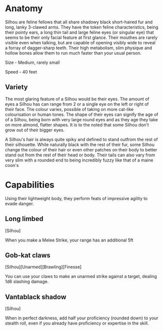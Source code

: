 # Anatomy
Silhou are feline fellows that all share shadowy black short-haired fur and long, lanky 3-clawed arms. They have the token feline characteristics, being their pointy ears, a long thin tail and large feline eyes (or singular eye) that seems to be their only facial feature at first glance. Their mouthes are rarely visible even when talking, but are capable of opening visibly wide to reveal a forray of dagger-sharp teeth. Their high metabolism, slim physique and hollow bones allow them to run much faster than your usual person.

Size - Medium, rarely small

Speed - 40 feet

## Variety
The most glaring feature of a Silhou would be their eyes. The amount of eyes a Silhou has can range from 2 or a single eye on the left or right of their face. The colour varies, possible of taking on more cat-like colourisation or human tones. The shape of their eyes can signify the age of of a Silhou, being born with very large round eyes and as they age they take on more almond, flatter shapes. It is to the noted that some Silhou don't grow out of their bigger eyes.

A Silhou's hair is always quite spiky and defined to stand outfrom the rest of their silhouette. While naturally black with the rest of their fur, some Silhou change the colour of their hair or even other patches on their body to better stand out from the rest of their head or body. Their tails can also vary from very slim with a rounded end to being incredibly fuzzy like that of a maine coon's

#  Capabilities
Using their lightweight body, they perform feats of impressive agility to evade danger.

## Long limbed
[Silhou]

When you make a Melee Strike, your range has an additional 5ft

## Gob-kat claws
[Silhou][Unarmed][Brawling][Finesse]

You can use your claws to make an unarmed strike against a target, dealing 1d6 slashing damage.

## Vantablack shadow
[Silhou]

When in perfect darkness, add half your proficiency (rounded down) to your stealth roll, even if you already have proficiency or expertise in the skill.
